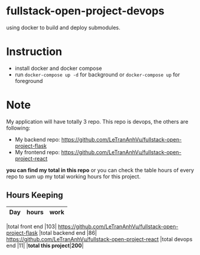 # fullstack-open-project-devops
using docker to build and deploy submodules.

# Instruction
* install docker and docker compose
* run `docker-compose up -d` for background or `docker-compose up` for foreground

# Note
My application will have totally 3 repo. This repo is devops, the others are following:
* My backend repo: https://github.com/LeTranAnhVu/fullstack-open-project-flask
* My frontend repo: https://github.com/LeTranAnhVu/fullstack-open-project-react
    
**you can find my total in this repo** or you can check the table hours of every repo to sum up my total working hours for this project.

## Hours Keeping
| Day | hours | work |
|:----:|:-----|:-----|

|total front end |103| https://github.com/LeTranAnhVu/fullstack-open-project-flask
|total backend end |86| https://github.com/LeTranAnhVu/fullstack-open-project-react
|total devops end |11|
|**total this project**|**200**|
